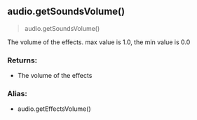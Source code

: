 
## audio.getSoundsVolume()

> audio.getSoundsVolume()

The volume of the effects. max value is 1.0, the min value is 0.0

### Returns:

-   The volume of the effects

### Alias:

-   audio.getEffectsVolume()
